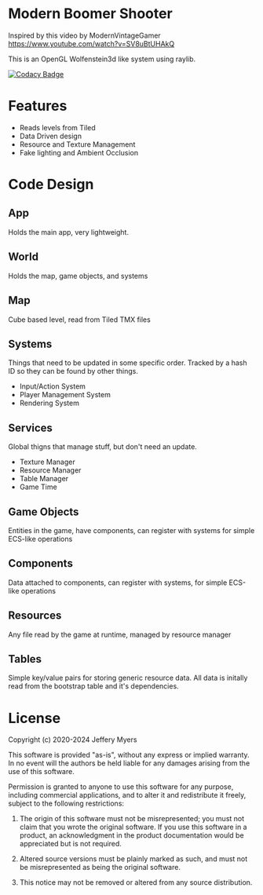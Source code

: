 # Modern Boomer Shooter
Inspired by this video by ModernVintageGamer
https://www.youtube.com/watch?v=SV8uBtUHAkQ

This is an OpenGL Wolfenstein3d like system using raylib.

[![Codacy Badge](https://app.codacy.com/project/badge/Grade/62fb4c547c4b4208a32282a98cbb89b4)](https://app.codacy.com/gh/JeffM2501/ModernBoomerShooter/dashboard?utm_source=gh&utm_medium=referral&utm_content=&utm_campaign=Badge_grade)

# Features
* Reads levels from Tiled
* Data Driven design
* Resource and Texture Management
* Fake lighting and Ambient Occlusion

# Code Design

## App
Holds the main app, very lightweight.

## World
Holds the map, game objects, and systems

## Map
Cube based level, read from Tiled TMX files

## Systems
Things that need to be updated in some specific order. Tracked by a hash ID so they can be found by other things.
* Input/Action System
* Player Management System
* Rendering System

## Services
Global thigns that manage stuff, but don't need an update. 
* Texture Manager
* Resource Manager
* Table Manager
* Game Time

## Game Objects
Entities in the game, have components, can register with systems for simple ECS-like operations

## Components
Data attached to components, can register with systems, for simple ECS-like operations

## Resources
Any file read by the game at runtime, managed by resource manager

## Tables
Simple key/value pairs for storing generic resource data. All data is initally read from the bootstrap table and it's dependencies.


# License
Copyright (c) 2020-2024 Jeffery Myers

This software is provided "as-is", without any express or implied warranty. In no event 
will the authors be held liable for any damages arising from the use of this software.

Permission is granted to anyone to use this software for any purpose, including commercial 
applications, and to alter it and redistribute it freely, subject to the following restrictions:

  1. The origin of this software must not be misrepresented; you must not claim that you 
  wrote the original software. If you use this software in a product, an acknowledgment 
  in the product documentation would be appreciated but is not required.

  2. Altered source versions must be plainly marked as such, and must not be misrepresented
  as being the original software.

  3. This notice may not be removed or altered from any source distribution.
